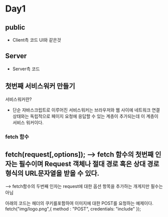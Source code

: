# Day1

## public
* Client측 코드 UI와 같은것

## Server
* Server측 코드

## **첫번째 서비스워커 만들기**
서비스워커란?
* 단순 자바스크립트로 이루어진 서비스워커는 브라우저와 웹 사이에 네트워크 연결상태와는 독립적으로 페이지 요청에 응답할 수 있는 계층이 추가되는데 이 계층이 서비스 워커이다.

### fetch 함수
fetch(request[,options]);
--> fetch 함수의 첫번째 인자는 필수이며 Request 객체나 절대 경로 혹은 상대 경로형식의 URL문자열을 받을 수 있다.
------------
--> fetch함수의 두번째 인자는 request에 대한 옵션 항목을 추가하는 개게지만 필수는 아님

아래의 코드는 헤더의 쿠키를포함하여 이미지에 대한 POST를 요청하는 예제이다.
fetch("img/logo.png",{
    method : "POST",
    credentials: "include"
});